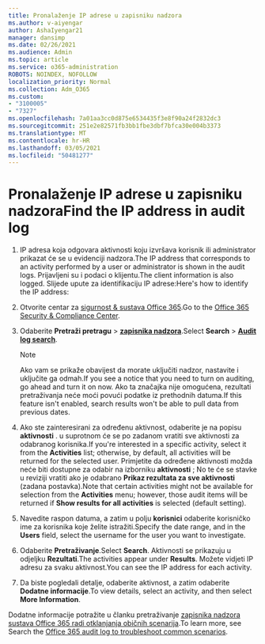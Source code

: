 ```yaml
---
title: Pronalaženje IP adrese u zapisniku nadzora
ms.author: v-aiyengar
author: AshaIyengar21
manager: dansimp
ms.date: 02/26/2021
ms.audience: Admin
ms.topic: article
ms.service: o365-administration
ROBOTS: NOINDEX, NOFOLLOW
localization_priority: Normal
ms.collection: Adm_O365
ms.custom:
- "3100005"
- "7327"
ms.openlocfilehash: 7a01aa3cc0d875e6534435f3e8f90a24f2832dc3
ms.sourcegitcommit: 251e2e82571fb3bb1fbe3dbf7bfca30e004b3373
ms.translationtype: MT
ms.contentlocale: hr-HR
ms.lasthandoff: 03/05/2021
ms.locfileid: "50481277"
---
```

# <a name="find-the-ip-address-in-audit-log"></a><span data-ttu-id="e6f90-102">Pronalaženje IP adrese u zapisniku nadzora</span><span class="sxs-lookup"><span data-stu-id="e6f90-102">Find the IP address in audit log</span></span>

1. <span data-ttu-id="e6f90-103">IP adresa koja odgovara aktivnosti koju izvršava korisnik ili administrator prikazat će se u evidenciji nadzora.</span><span class="sxs-lookup"><span data-stu-id="e6f90-103">The IP address that corresponds to an activity performed by a user or administrator is shown in the audit logs.</span></span> <span data-ttu-id="e6f90-104">Prijavljeni su i podaci o klijentu.</span><span class="sxs-lookup"><span data-stu-id="e6f90-104">The client information is also logged.</span></span> <span data-ttu-id="e6f90-105">Slijede upute za identifikaciju IP adrese:</span><span class="sxs-lookup"><span data-stu-id="e6f90-105">Here's how to identify the IP address:</span></span>

1. <span data-ttu-id="e6f90-106">Otvorite centar za [sigurnost & sustava Office 365](https://go.microsoft.com/fwlink/p/?linkid=2077143).</span><span class="sxs-lookup"><span data-stu-id="e6f90-106">Go to the [Office 365 Security & Compliance Center](https://go.microsoft.com/fwlink/p/?linkid=2077143).</span></span>
1. <span data-ttu-id="e6f90-107">Odaberite **Pretraži pretragu**  >  **[zapisnika nadzora](https://go.microsoft.com/fwlink/?linkid=2103759)**.</span><span class="sxs-lookup"><span data-stu-id="e6f90-107">Select **Search** > **[Audit log search](https://go.microsoft.com/fwlink/?linkid=2103759)**.</span></span>
    > [!NOTE]
    > <span data-ttu-id="e6f90-108">Ako vam se prikaže obavijest da morate uključiti nadzor, nastavite i uključite ga odmah.</span><span class="sxs-lookup"><span data-stu-id="e6f90-108">If you see a notice that you need to turn on auditing, go ahead and turn it on now.</span></span> <span data-ttu-id="e6f90-109">Ako ta značajka nije omogućena, rezultati pretraživanja neće moći povući podatke iz prethodnih datuma.</span><span class="sxs-lookup"><span data-stu-id="e6f90-109">If this feature isn't enabled, search results won't be able to pull data from previous dates.</span></span>
1. <span data-ttu-id="e6f90-110">Ako ste zainteresirani za određenu aktivnost, odaberite je na popisu **aktivnosti** . u suprotnom će se po zadanom vratiti sve aktivnosti za odabranog korisnika.</span><span class="sxs-lookup"><span data-stu-id="e6f90-110">If you're interested in a specific activity, select it from the **Activities** list; otherwise, by default, all activities will be returned for the selected user.</span></span> <span data-ttu-id="e6f90-111">Primjetite da određene aktivnosti možda neće biti dostupne za odabir na izborniku **aktivnosti** ; No te će se stavke u reviziji vratiti ako je odabrano **Prikaz rezultata za sve aktivnosti** (zadana postavka).</span><span class="sxs-lookup"><span data-stu-id="e6f90-111">Note that certain activities might not be available for selection from the **Activities** menu; however, those audit items will be returned if **Show results for all activities** is selected (default setting).</span></span>
1. <span data-ttu-id="e6f90-112">Navedite raspon datuma, a zatim u polju **korisnici** odaberite korisničko ime za korisnika koje želite istražiti.</span><span class="sxs-lookup"><span data-stu-id="e6f90-112">Specify the date range, and in the **Users** field, select the username for the user you want to investigate.</span></span>
1. <span data-ttu-id="e6f90-113">Odaberite **Pretraživanje**.</span><span class="sxs-lookup"><span data-stu-id="e6f90-113">Select **Search**.</span></span> <span data-ttu-id="e6f90-114">Aktivnosti se prikazuju u odjeljku **Rezultati**.</span><span class="sxs-lookup"><span data-stu-id="e6f90-114">The activities appear under **Results**.</span></span> <span data-ttu-id="e6f90-115">Možete vidjeti IP adresu za svaku aktivnost.</span><span class="sxs-lookup"><span data-stu-id="e6f90-115">You can see the IP address for each activity.</span></span>
1. <span data-ttu-id="e6f90-116">Da biste pogledali detalje, odaberite aktivnost, a zatim odaberite **Dodatne informacije**.</span><span class="sxs-lookup"><span data-stu-id="e6f90-116">To view details, select an activity, and then select **More Information**.</span></span>

<span data-ttu-id="e6f90-117">Dodatne informacije potražite u članku pretraživanje [zapisnika nadzora sustava Office 365 radi otklanjanja običnih scenarija](https://go.microsoft.com/fwlink/?linkid=2103944).</span><span class="sxs-lookup"><span data-stu-id="e6f90-117">To learn more, see Search the [Office 365 audit log to troubleshoot common scenarios](https://go.microsoft.com/fwlink/?linkid=2103944).</span></span>